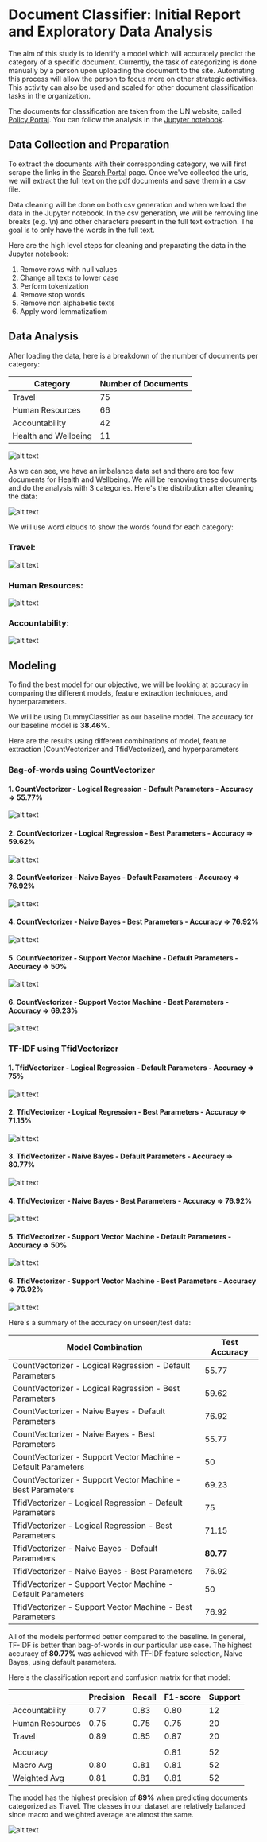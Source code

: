 # Document Classifier: Initial Report and Exploratory Data Analysis

The aim of this study is to identify a model which will accurately predict the category of a specific document. Currently, the task of categorizing is done manually by a person upon uploading the document to the site. Automating this process will allow the person to focus more on other strategic activities. This activity can also be used and scaled for other document classification tasks in the organization.

The documents for classification are taken from the UN website, called [Policy Portal](https://policy.un.org). You can follow the analysis in the [Jupyter notebook](https://github.com/cdungca/document-classifier/blob/main/main.ipynb).

## Data Collection and Preparation

To extract the documents with their corresponding category, we will first scrape the links in the [Search Portal](https://policy.un.org/policy-all) page. Once we've collected the urls, we will extract the full text on the pdf documents and save them in a csv file. 

Data cleaning will be done on both csv generation and when we load the data in the Jupyter notebook. In the csv generation, we will be removing line breaks (e.g. \n) and other characters present in the full text extraction. The goal is to only have the words in the full text. 

Here are the high level steps for cleaning and preparating the data in the Jupyter notebook:

1. Remove rows with null values
2. Change all texts to lower case
3. Perform tokenization
4. Remove stop words 
5. Remove non alphabetic texts
6. Apply word lemmatizatiom

## Data Analysis

After loading the data, here is a breakdown of the number of documents per category:

|Category|Number of Documents|
|--------|-------------------|
|Travel|75|
|Human Resources|66|
|Accountability|42|
|Health and Wellbeing|11|

![alt text](https://github.com/cdungca/document-classifier/blob/main/images/category_distribution_before_cleaning.png "Category Distribution")

As we can see, we have an imbalance data set and there are too few documents for Health and Wellbeing. We will be removing these documents and do the analysis with 3 categories. Here's the distribution after cleaning the data:

![alt text](https://github.com/cdungca/document-classifier/blob/main/images/category_distribution_after_cleaning.png "Final Data Set")

We will use word clouds to show the words found for each category:

### Travel:
![alt text](https://github.com/cdungca/document-classifier/blob/main/images/wordcloud_travel.png "Travel Word Cloud")

### Human Resources:
![alt text](https://github.com/cdungca/document-classifier/blob/main/images/wordcloud_hr.png "Human Resources Word Cloud")

### Accountability:
![alt text](https://github.com/cdungca/document-classifier/blob/main/images/wordcloud_accountability.png "Accountability Word Cloud")


## Modeling

To find the best model for our objective, we will be looking at accuracy in comparing the different models, feature extraction techniques, and hyperparameters.

We will be using DummyClassifier as our baseline model. The accuracy for our baseline model is **38.46%**.

Here are the results using different combinations of model, feature extraction (CountVectorizer and TfidVectorizer), and hyperparameters

### Bag-of-words using CountVectorizer

#### 1. CountVectorizer - Logical Regression - Default Parameters - Accuracy => **55.77%**
![alt text](https://github.com/cdungca/document-classifier/blob/main/images/cm_cvect_lgr_default.png "Bag-of-words: Confusion Matrix: Logistic Regression - Default Parameters")
#### 2. CountVectorizer - Logical Regression - Best Parameters - Accuracy => **59.62%**
![alt text](https://github.com/cdungca/document-classifier/blob/main/images/cm_cvect_lgr_best.png "Bag-of-words: Confusion Matrix: Logistic Regression - Best Parameters")
#### 3. CountVectorizer - Naive Bayes - Default Parameters - Accuracy => **76.92%**
![alt text](https://github.com/cdungca/document-classifier/blob/main/images/cm_cvect_nb_default.png "Bag-of-words: Confusion Matrix: Naive Bayes - Default Parameters")
#### 4. CountVectorizer - Naive Bayes - Best Parameters - Accuracy => **76.92%**
![alt text](https://github.com/cdungca/document-classifier/blob/main/images/cm_cvect_nb_best.png "Bag-of-words: Confusion Matrix: Naive Bayes - Best Parameters")
#### 5. CountVectorizer - Support Vector Machine - Default Parameters - Accuracy => **50%**
![alt text](https://github.com/cdungca/document-classifier/blob/main/images/cm_cvect_svm_default.png "Bag-of-words: Confusion Matrix: Support Vector Machine - Default Parameters")
#### 6. CountVectorizer - Support Vector Machine - Best Parameters - Accuracy => **69.23%**
![alt text](https://github.com/cdungca/document-classifier/blob/main/images/cm_cvect_svm_best.png "Bag-of-words: Confusion Matrix: Support Vector Machine - Best Parameters")

### TF-IDF using TfidVectorizer

#### 1. TfidVectorizer - Logical Regression - Default Parameters - Accuracy => **75%**
![alt text](https://github.com/cdungca/document-classifier/blob/main/images/cm_tvect_lgr_default.png "TF-IDF: Confusion Matrix: Logistic Regression - Default Parameters")
#### 2. TfidVectorizer - Logical Regression - Best Parameters - Accuracy => **71.15%**
![alt text](https://github.com/cdungca/document-classifier/blob/main/images/cm_tvect_lgr_best.png "TF-IDF: Confusion Matrix: Logistic Regression - Best Parameters")
#### 3. TfidVectorizer - Naive Bayes - Default Parameters - Accuracy => **80.77%**
![alt text](https://github.com/cdungca/document-classifier/blob/main/images/cm_tvect_nb_default.png "TF-IDF: Confusion Matrix: Naive Bayes - Default Parameters")
#### 4. TfidVectorizer - Naive Bayes - Best Parameters - Accuracy => **76.92%**
![alt text](https://github.com/cdungca/document-classifier/blob/main/images/cm_tvect_nb_best.png "TF-IDF: Confusion Matrix: Naive Bayes - Best Parameters")
#### 5. TfidVectorizer - Support Vector Machine - Default Parameters - Accuracy => **50%**
![alt text](https://github.com/cdungca/document-classifier/blob/main/images/cm_tvect_svm_default.png "TF-IDF: Confusion Matrix: Support Vector Machine - Default Parameters")
#### 6. TfidVectorizer - Support Vector Machine - Best Parameters - Accuracy => **76.92%**
![alt text](https://github.com/cdungca/document-classifier/blob/main/images/cm_tvect_svm_best.png "TF-IDF: Confusion Matrix: Support Vector Machine - Best Parameters")

Here's a summary of the accuracy on unseen/test data:

|Model Combination|Test Accuracy|
|-----------------|-------------|
|CountVectorizer - Logical Regression - Default Parameters|55.77|
|CountVectorizer - Logical Regression - Best Parameters|59.62|
|CountVectorizer - Naive Bayes - Default Parameters|76.92|
|CountVectorizer - Naive Bayes - Best Parameters|55.77|
|CountVectorizer - Support Vector Machine - Default Parameters|50|
|CountVectorizer - Support Vector Machine - Best Parameters|69.23|
|TfidVectorizer - Logical Regression - Default Parameters|75|
|TfidVectorizer - Logical Regression - Best Parameters|71.15|
|TfidVectorizer - Naive Bayes - Default Parameters|**80.77**|
|TfidVectorizer - Naive Bayes - Best Parameters|76.92|
|TfidVectorizer - Support Vector Machine - Default Parameters|50|
|TfidVectorizer - Support Vector Machine - Best Parameters|76.92|

All of the models performed better compared to the baseline. In general, TF-IDF is better than bag-of-words in our particular use case. The highest accuracy of **80.77%** was achieved with TF-IDF feature selection, Naive Bayes, using default parameters. 

Here's the classification report and confusion matrix for that model:

||Precision|Recall|F1-score|Support|
|--|--|--|--|--|
|Accountability|0.77|0.83|0.80|12|
|Human Resources|0.75|0.75|0.75|20|
|Travel|0.89|0.85|0.87|20|
| | | | | |
|Accuracy| | |0.81|52|
|Macro Avg|0.80|0.81|0.81|52|
|Weighted Avg|0.81|0.81|0.81|52|

The model has the highest precision of **89%** when predicting documents categorized as Travel. The classes in our dataset are relatively balanced since macro and weighted average are almost the same.

![alt text](https://github.com/cdungca/document-classifier/blob/main/images/cm_tvect_nb_default.png "TF-IDF: Confusion Matrix: Naive Bayes - Default Parameters")







